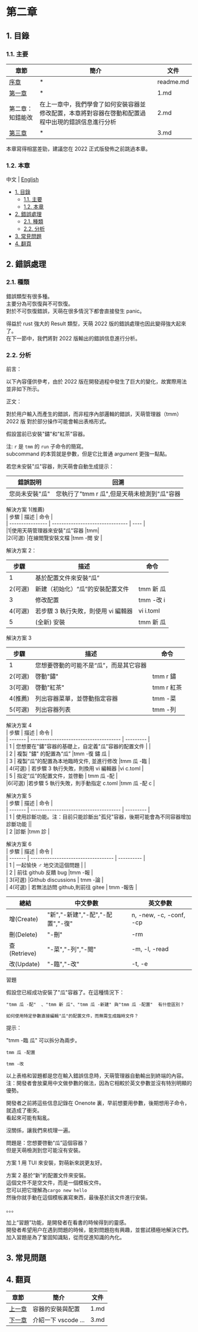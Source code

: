 # 第二章

## 1. 目錄

### 1.1. 主要

| 章節                | 簡介                                                                                               | 文件      |
| ------------------- | -------------------------------------------------------------------------------------------------- | --------- |
| [序章](./readme.md) | \*                                                                                                 | readme.md |
| [第一章](./1.md)    | \*                                                                                                 | 1.md      |
| 第二章：知錯能改    | 在上一章中，我們學會了如何安裝容器並修改配置，本章將對容器在啓動和配置過程中出現的錯誤信息進行分析 | 2.md      |
| [第三章](./3.md)    | \*                                                                                                 | 3.md      |

本章寫得相當差勁，建議您在 2022 正式版發佈之前跳過本章。

### 1.2. 本章

中文 | [English](../en/2.md)

- [1. 目錄](#1-目錄)
  - [1.1. 主要](#11-主要)
  - [1.2. 本章](#12-本章)
- [2. 錯誤處理](#2-錯誤處理)
  - [2.1. 種類](#21-種類)
  - [2.2. 分析](#22-分析)
- [3. 常見問題](#3-常見問題)
- [4. 翻頁](#4-翻頁)

## 2. 錯誤處理

### 2.1. 種類

錯誤類型有很多種。  
主要分為可恢復與不可恢復。  
對於不可恢復錯誤，天萌在很多情況下都會直接發生 panic。  

得益於 rust 強大的 Result 類型，天萌 2022 版的錯誤處理也因此變得強大起來了。  
在下一節中，我們將對 2022 版輸出的錯誤信息進行分析。

### 2.2. 分析

前言：

以下內容僅供參考，由於 2022 版在開發過程中發生了巨大的變化，故實際用法並非如下所示。

正文：

對於用户輸入而產生的錯誤，而非程序內部邏輯的錯誤，天萌管理器（tmm） 2022 版 對於部分操作可能會輸出表格形式。

假設當前已安裝"鏽"和"紅茶"容器。

注: `r` 是 `tmm` 的 `run` 子命令的簡寫。  
subcommand 的本質就是參數，但是它比普通 argument 更強一點點。

若您未安裝"瓜"容器，則天萌會自動生成提示：

| 錯誤説明       | 回溯                                        |
| -------------- | ------------------------------------------- |
| 您尚未安裝"瓜" | 您執行了"tmm r 瓜",但是天萌未檢測到"瓜"容器 |

解決方案 1(推薦)  
| 步驟 | 描述 | 命令 |  
| ---------------- | -------------------------------- | ---- |  
|1|使用天萌管理器來安裝"瓜"容器 |tmm|  
|2(可選) |在線閲覽安裝文檔 |tmm -閲 安 |

解決方案 2：

| 步驟    | 描述                                | 命令      |
| ------- | ----------------------------------- | --------- |
| 1       | 基於配置文件來安裝“瓜”              |           |
| 2(可選) | 新建（初始化）“瓜”的安裝配置文件    | tmm 新 瓜 |
| 3       | 修改配置                            | tmm -改 i |
| 4(可選) | 若步驟 3 執行失敗，則使用 vi 編輯器 | vi i.toml |
| 5       | (全新) 安裝                         | tmm 新 瓜 |

解決方案 3

| 步驟    | 描述                                   | 命令       |
| ------- | -------------------------------------- | ---------- |
| 1       | 您想要啓動的可能不是“瓜”，而是其它容器 |            |
| 2(可選) | 啓動"鏽"                               | tmm r 鏽   |
| 3(可選) | 啓動"紅茶"                             | tmm r 紅茶 |
| 4(推薦) | 列出容器菜單，並啓動指定容器           | tmm -菜    |
| 5(可選) | 列出容器列表                           | tmm -列    |

解決方案 4  
| 步驟 | 描述 | 命令 |  
| ------- | -------------------------------------- | --------- |  
| 1 | 您想要在"鏽"容器的基礎上，自定義"瓜"容器的配置文件 | |  
| 2 | 複製 "鏽" 的配置為“瓜” |tmm -復 鏽 瓜 |  
| 3 | 複製“瓜”的配置為本地臨時文件, 並進行修改 |tmm 瓜 -臨 |  
| 4(可選) | 若步驟 3 執行失敗，則換用 vi 編輯器 |vi c.toml |  
| 5 | 指定“瓜”的配置文件，並啓動 | tmm 瓜 -配 |  
|6(可選) |若步驟 5 執行失敗，則手動指定 c.toml |tmm 瓜 -配 c |

解決方案 5  
| 步驟 | 描述 | 命令 |  
| ------- | -------------------------------------- | --------- |  
| 1 | 使用診斷功能。注：目前只能診斷出"孤兒"容器，後期可能會為不同容器增加診斷功能 ||  
| 2 |診斷 |tmm 診 |

解決方案 6  
| 步驟 | 描述 | 命令 |  
| ------- | ----------------------------------- | ---------- |  
| 1 | 一起愉快 ♂️ 地交流這個問題 | |  
| 2 | 前往 github 反饋 bug |tmm -報 |  
| 3(可選) |Github discussions | tmm -論 |  
| 4(可選) | 若無法訪問 github,則前往 gitee | tmm -報告 |

| 總結         | 中文參數                         | 英文參數                |
| ------------ | -------------------------------- | ----------------------- |
| 增(Create)   | "新","-新建","-配","-配置","-復" | n, -new, -c, -conf, -cp |
| 刪(Delete)   | "-刪"                            | -rm                     |
| 查(Retrieve) | "-菜","-列","-閲"                | -m, -l, -read           |
| 改(Update)   | "-臨","-改"                      | -t, -e                  |

習題

假設您已經成功安裝了"瓜"容器了。在這種情況下：

    "tmm 瓜 -配"  、"tmm 新 瓜"、"tmm 瓜 -新建" 與"tmm 瓜 -配置"  有什麼區別？

    如何使用特定參數直接編輯"瓜"的配置文件，而無需生成臨時文件？

提示：

"tmm -臨 瓜" 可以拆分為兩步。

    tmm 瓜 -配置

    tmm -改

以上表格和習題都是您在輸入錯誤信息時，天萌管理器自動輸出到終端的內容。  
注：開發者會放棄用中文做參數的做法，因為它相較於英文參數並沒有特別明顯的優勢。

開發者之前將這些信息記錄在 Onenote 裏，早前想要用參數，後期想用子命令，就造成了衝突。  
看起來可能有點亂。

沒關係，讓我們來梳理一遍。

問題是：您想要啓動“瓜”這個容器？  
但是天萌檢測到您可能沒有安裝。

方案 1 用 TUI 來安裝，對萌新來説更友好。

方案 2 基於“新”的配置文件來安裝。  
這個文件不是空文件，而是一個模板文件。  
您可以把它理解為`cargo new hello`  
然後你就手動在這個模板裏寫東西，最後基於該文件進行安裝。

。。。

加上“習題”功能，是開發者在看書的時候得到的靈感。  
開發者希望用户在遇到問題的時候，能對問題抱有興趣，並嘗試積極地解決它們。  
加入習題是為了鞏固知識點，從而促進知識的內化。

## 3. 常見問題

## 4. 翻頁

| 章節             | 簡介                | 文件 |
| ---------------- | ------------------- | ---- |
| [上一章](./1.md) | 容器的安裝與配置    | 1.md |
| [下一章](./3.md) | 介紹一下 vscode ... | 3.md |
